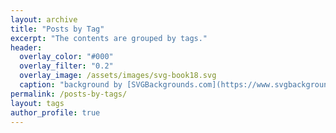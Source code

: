```yaml
---
layout: archive
title: "Posts by Tag"
excerpt: "The contents are grouped by tags."
header:
  overlay_color: "#000"
  overlay_filter: "0.2"
  overlay_image: /assets/images/svg-book18.svg
  caption: "background by [SVGBackgrounds.com](https://www.svgbackgrounds.com/)"
permalink: /posts-by-tags/
layout: tags
author_profile: true
---
```

